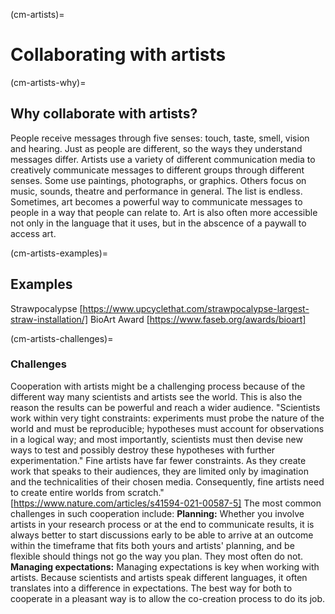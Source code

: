 (cm-artists)=
# Collaborating with artists

(cm-artists-why)=
## Why collaborate with artists?
People receive messages through five senses: touch, taste, smell, vision and hearing. 
Just as people are different, so the ways they understand messages differ. 
Artists use a variety of different communication media to creatively communicate messages to different groups through different senses. 
Some use paintings, photographs, or graphics. 
Others focus on music, sounds, theatre and performance in general.
The list is endless. 
Sometimes, art becomes a powerful way to communicate messages to people in a way that people can relate to.
Art is also often more accessible not only in the language that it uses, but in the abscence of a paywall to access art. 

(cm-artists-examples)=
## Examples
Strawpocalypse [https://www.upcyclethat.com/strawpocalypse-largest-straw-installation/]
BioArt Award [https://www.faseb.org/awards/bioart]


(cm-artists-challenges)=
### Challenges
Cooperation with artists might be a challenging process because of the different way many scientists and artists see the world. 
This is also the reason the results can be powerful and reach a wider audience. 
"Scientists work within very tight constraints: experiments must probe the nature of the world and must be reproducible; hypotheses must account for observations in a logical way; and most importantly, scientists must then devise new ways to test and possibly destroy these hypotheses with further experimentation."
Fine artists have far fewer constraints. 
As they create work that speaks to their audiences, they are limited only by imagination and the technicalities of their chosen media. 
Consequently, fine artists need to create entire worlds from scratch." [https://www.nature.com/articles/s41594-021-00587-5]
The most common challenges in such cooperation include:
**Planning:** Whether you involve artists in your research process or at the end to communicate results, it is always better to start discussions early to be able to arrive at an outcome within the timeframe that fits both yours and artists' planning, and be flexible should things not go the way you plan. 
They most often do not.
**Managing expectations:** Managing expectations is key when working with artists. Because scientists and artists speak different languages, it often translates into a difference in expectations. The best way for both to cooperate in a pleasant way is to allow the co-creation process to do its job. 
